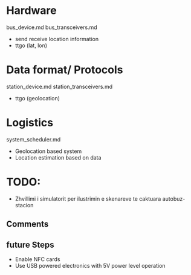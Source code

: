 

# Hardware
bus_device.md
bus_transceivers.md
- send receive location information
- ttgo (lat, lon)

# Data format/ Protocols

station_device.md
station_transceivers.md
- ttgo (geolocation)

# Logistics
system_scheduler.md
- Geolocation based system 
- Location estimation based on data


# TODO:
- Zhvillimi i simulatorit per ilustrimin e skenareve te caktuara autobuz-stacion 


## Comments



## future Steps
- Enable NFC cards
- Use USB powered electronics with 5V power level operation
